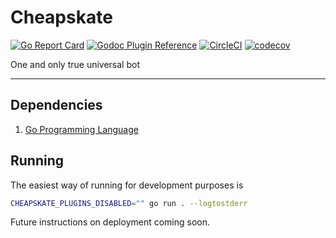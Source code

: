 # Cheapskate

[![Go Report Card](https://goreportcard.com/badge/github.com/voytechnology/cheapskate)](https://goreportcard.com/report/github.com/voytechnology/cheapskate)
[![Godoc Plugin Reference](https://godoc.org/github.com/VoyTechnology/cheapskate/plugins?status.svg)](https://godoc.org/github.com/VoyTechnology/cheapskate/plugins)
[![CircleCI](https://circleci.com/gh/VoyTechnology/cheapskate.svg?style=shield)](https://circleci.com/gh/VoyTechnology/cheapskate)
[![codecov](https://codecov.io/gh/VoyTechnology/cheapskate/branch/master/graph/badge.svg)](https://codecov.io/gh/VoyTechnology/cheapskate)


One and only true universal bot

---

## Dependencies

1. [Go Programming Language][1]

[1]: https://golang.org

## Running

The easiest way of running for development purposes is

```sh
CHEAPSKATE_PLUGINS_DISABLED="" go run . --logtostderr
```

Future instructions on deployment coming soon.
